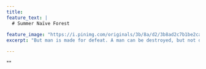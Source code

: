 ```yaml
---
title: 
feature_text: |
  # Summer Naïve Forest  
  
feature_image: "https://i.pinimg.com/originals/3b/8a/d2/3b8ad2c7b1be2caf24321c852103598a.jpg"
excerpt: "But man is made for defeat. A man can be destroyed, but not defeated --Ernest Hemingway."

---
```


""
